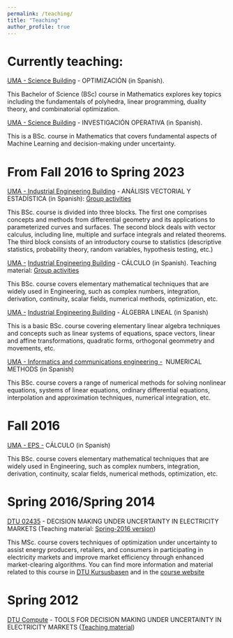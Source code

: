 ```yaml
---
permalink: /teaching/
title: "Teaching"
author_profile: true
---
```


# Currently teaching:

[UMA - Science Building](https://sara.uma.es/ht/2024/ProgramasAsignaturas_Titulacion_5003_AsigUMA_51499.pdf) - OPTIMIZACIÓN (in Spanish). 

This Bachelor of Science (BSc) course in Mathematics explores key topics including the fundamentals of polyhedra, linear programming, duality theory, and combinatorial optimization.

[UMA - Science Building](https://sara.uma.es/ht/2024/ProgramasAsignaturas_Titulacion_5003_AsigUMA_51528.pdf) - INVESTIGACIÓN OPERATIVA (in Spanish). 

This is a BSc. course in Mathematics that covers fundamental aspects of Machine Learning and decision-making under uncertainty.

# From Fall 2016 to Spring 2023 

[UMA - Industrial Engineering Building](https://oas.sci.uma.es:8443/ht/2016/ProgramasAsignaturas_Titulacion_5046_AsigUMA_52653.pdf) - ANÁLISIS VECTORIAL Y ESTADÍSTICA (in Spanish): [Group activities](https://github.com/Juanmi82mg/Material/blob/main/Sesiones_grupales.zip)

This BSc. course is divided into three blocks. The first one comprises concepts and methods from differential geometry and its applications to parameterized curves and surfaces. The second block deals with vector calculus, including line, multiple and surface integrals and related theorems. The third block consists of an introductory course to statistics (descriptive statistics, probability theory, random variables, hypothesis testing, etc.)

[UMA -](https://oas.sci.uma.es:8443/ht/2016/ProgramasAsignaturas_Titulacion_5046_AsigUMA_52648.pdf) [Industrial Engineering Building](https://oas.sci.uma.es:8443/ht/2016/ProgramasAsignaturas_Titulacion_5046_AsigUMA_52653.pdf) - CÁLCULO (in Spanish). Teaching material: [Group activities](https://github.com/Juanmi82mg/Material/blob/main/Material_Din%C3%A1mica-Maestro-Aprendiz.zip)

This BSc. course covers elementary mathematical techniques that are widely used in Engineering, such as complex numbers, integration, derivation, continuity, scalar fields, numerical methods, optimization, etc.

[UMA -](https://oas.sci.uma.es:8443/ht/2016/ProgramasAsignaturas_Titulacion_5046_AsigUMA_52648.pdf) [Industrial Engineering Building](https://oas.sci.uma.es:8443/ht/2016/ProgramasAsignaturas_Titulacion_5046_AsigUMA_52653.pdf) - ÁLGEBRA LINEAL (in Spanish)

This is a basic BSc. course covering elementary linear algebra techniques and concepts such as linear systems of equations, space vectors, linear and affine transformations, quadratic forms, orthogonal geommetry and movements, etc.

[UMA - Informatics and communications engineering -](https://oas.sci.uma.es:8443/ht/2016/ProgramasAsignaturas_Titulacion_5109_AsigUMA_52104.pdf)  NUMERICAL METHODS (in Spanish)

This BSc. course covers a range of numerical methods for solving nonlinear equations, systems of linear equations, ordinary differential equations, interpolation and approximation techniques, numerical integration, etc.

# Fall 2016

[UMA - EPS -](https://oas.sci.uma.es:8443/ht/2016/ProgramasAsignaturas_Titulacion_5046_AsigUMA_52648.pdf) CÁLCULO (in Spanish)

This BSc. course covers elementary mathematical techniques that are widely used in Engineering, such as complex numbers, integration, derivation, continuity, scalar fields, numerical methods, optimization, etc.

# Spring 2016/Spring 2014

[DTU 02435](http://www.kurser.dtu.dk/courses/02435/default.aspx?menulanguage=en-GB) - DECISION MAKING UNDER UNCERTAINTY IN ELECTRICITY MARKETS (Teaching material: [Spring-2016 version](https://sites.google.com/site/decmakem/))

This MSc. course covers techniques of optimization under uncertainty to assist energy producers, retailers, and consumers in participating in electricity markets and improve market efficiency through enhanced market-clearing algorithms. You can find more information and material related to this course in [DTU Kursusbasen](http://www.kurser.dtu.dk/courses/02435/default.aspx?menulanguage=en-GB) and in the [course website](https://sites.google.com/site/decmakem/)

# Spring 2012

[DTU Compute](http://www.kurser.dtu.dk/courses/02435/default.aspx?menulanguage=en-GB) - TOOLS FOR DECISION MAKING UNDER UNCERTAINTY IN ELECTRICITY MARKETS ([Teaching material](https://drive.google.com/uc?export=download&id=1vc_7pN-ip9JtljxnkTHQMZs9SkCEAoRY))

